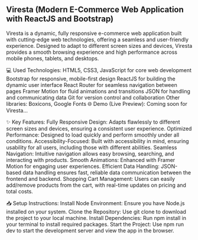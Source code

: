<h2>Viresta (Modern E-Commerce Web Application with ReactJS and Bootstrap)</h2>
Viresta is a dynamic, fully responsive e-commerce web application built with cutting-edge web technologies, offering a seamless and user-friendly experience. Designed to adapt to different screen sizes and devices, Viresta provides a smooth browsing experience and high performance across mobile phones, tablets, and desktops.

💻 Used Technologies:
HTML5, CSS3, JavaScript for core web development
Bootstrap for responsive, mobile-first design
ReactJS for building the dynamic user interface
React Router for seamless navigation between pages
Framer Motion for fluid animations and transitions
JSON for handling and communicating data
Git for version control and collaboration
Other libraries: Boxicons, Google Fonts
🌐 Demo (Live Preview):
Coming soon for Viresta...

✨ Key Features:
Fully Responsive Design: Adapts flawlessly to different screen sizes and devices, ensuring a consistent user experience.
Optimized Performance: Designed to load quickly and perform smoothly under all conditions.
Accessibility-Focused: Built with accessibility in mind, ensuring usability for all users, including those with different abilities.
Seamless Navigation: Intuitive navigation allows easy browsing, searching, and interacting with products.
Smooth Animations: Enhanced with Framer Motion for engaging user experiences.
Efficient Data Handling: JSON-based data handling ensures fast, reliable data communication between the frontend and backend.
Shopping Cart Management: Users can easily add/remove products from the cart, with real-time updates on pricing and total costs.

📥 Setup Instructions:
Install Node Environment: Ensure you have Node.js installed on your system.
Clone the Repository: Use git clone to download the project to your local machine.
Install Dependencies: Run npm install in your terminal to install required packages.
Start the Project: Use npm run dev to start the development server and view the app in the browser.

